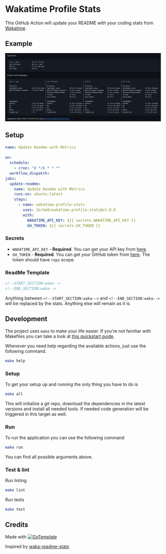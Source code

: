 # Wakatime Profile Stats

This GitHub Action will update your README with your coding stats from [Wakatime](https://wakatime.com/).

## Example

![Wakatime Stats](/assets/preview.png)

## Setup

```yaml
name: Update Readme with Metrics

on:
  schedule:
    - cron: "0 */6 * * *"
  workflow_dispatch:
jobs:
  update-readme:
    name: Update Readme with Metrics
    runs-on: ubuntu-latest
    steps:
      - name: wakatime-profile-stats
        uses: ZerGo0/wakatime-profile-stats@v1.0.0
        with:
          WAKATIME_API_KEY: ${{ secrets.WAKATIME_API_KEY }}
          GH_TOKEN: ${{ secrets.GH_TOKEN }}
```

### Secrets

- `WAKATIME_API_KEY` - **Required**. You can get your API key from [here](https://wakatime.com/settings/account).
- `GH_TOKEN` - **Required**. You can get your GitHub token from [here](https://github.com/settings/tokens). The token should have `repo` scope.

### ReadMe Template

```markdown
<!--START_SECTION:waka-->
<!--END_SECTION:waka-->
```

Anything between `<!--START_SECTION:waka-->` and `<!--END_SECTION:waka-->` will be replaced by the stats. Anything else will remain as it is.

## Development

The project uses `make` to make your life easier. If you're not familiar with Makefiles you can take a look at [this quickstart guide](https://makefiletutorial.com).

Whenever you need help regarding the available actions, just use the following command.

```bash
make help
```

### Setup

To get your setup up and running the only thing you have to do is

```bash
make all
```

This will initialize a git repo, download the dependencies in the latest versions and install all needed tools.
If needed code generation will be triggered in this target as well.

### Run

To run the application you can use the following command

```bash
make run
```

You can find all possible arguments above.

### Test & lint

Run linting

```bash
make lint
```

Run tests

```bash
make test
```

## Credits

Made with [![GoTemplate](https://img.shields.io/badge/go/template-black?logo=go)](https://github.com/SchwarzIT/go-template)

Inspired by [waka-readme-stats](https://github.com/anmol098/waka-readme-stats)
